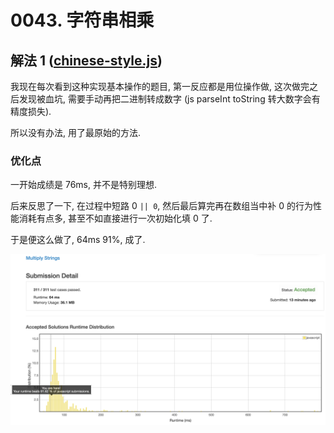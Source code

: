 # 0043. 字符串相乘

## 解法 1 ([chinese-style.js](./chinese-style.js))

我现在每次看到这种实现基本操作的题目, 第一反应都是用位操作做, 这次做完之后发现被血坑, 需要手动再把二进制转成数字 (js parseInt toString 转大数字会有精度损失).

所以没有办法, 用了最原始的方法.

### 优化点

一开始成绩是 76ms, 并不是特别理想.
 
后来反思了一下, 在过程中短路 0 `|| 0`, 然后最后算完再在数组当中补 0 的行为性能消耗有点多, 甚至不如直接进行一次初始化填 0 了.

于是便这么做了, 64ms 91%, 成了. 

![成绩](assets/chinese-style.png)
